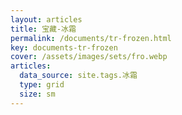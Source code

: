 ```yaml
---
layout: articles
title: 宝藏-冰霜
permalink: /documents/tr-frozen.html
key: documents-tr-frozen
cover: /assets/images/sets/fro.webp
articles:
  data_source: site.tags.冰霜
  type: grid
  size: sm
---
```



